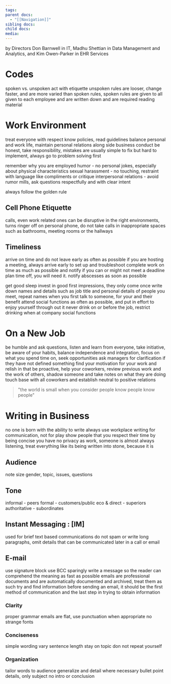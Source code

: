 ```yaml
---
tags: 
parent docs:
  - "[[Navigation]]"
sibling docs: 
child docs: 
media:
---
```

by Directors Don Barnwell in IT, Madhu Shettian in Data Management and Analytics, and Kim Owen-Parker in EHR Services

# Codes
spoken vs. unspoken
act with etiquette
unspoken rules are looser, change faster, and are more varied than spoken rules, spoken rules are given to all given to each employee and are written down and are required reading material

# Work Environment
treat everyone with respect
know policies, read guidelines
balance personal and work life, maintain personal relations along side business conduct
be honest, take responsibility, mistakes are usually simple to fix but hard to implement, always go to problem solving first 

remember why you are employed
humor - no personal jokes, especially about physical characteristics
sexual harassment - no touching, restraint with language like compliments or critique
interpersonal relations - avoid rumor mills, ask questions respectfully and with clear intent

always follow the golden rule

## Cell Phone Etiquette
calls, even work related ones can be disruptive in the right environments, turns ringer off on personal phone, do not take calls in inappropriate spaces such as bathrooms, meeting rooms or the hallways

## Timeliness
arrive on time and do not leave early as often as possible
if you are hosting a meeting, always arrive early to set up and troubleshoot 
complete work on time as much as possible and notify if you can or might not meet a deadline
plan time off, you will need it. notify abscesses as soon as possible

get good sleep
invest in good first impressions, they only come once
write down names and details such as job title and personal details of people you meet, repeat names when you first talk to someone, for your and their benefit
attend social functions as often as possible, and put in effort to enjoy yourself through out it
never drink on or before the job, restrict drinking when at company social functions

# On a New Job
be humble and ask questions, listen and learn from everyone, take initiative, be aware of your habits, balance independence and integration, focus on what you spend time on, seek opportunities
ask managers for clarification if they have not defined something
find your motivation for your work and relish in that
be proactive, help your coworkers, review previous work and the work of others, shadow someone and take notes on what they are doing
touch base with all coworkers and establish neutral to positive relations 

>"the world is small when you consider people know people know people"

# Writing in Business
no one is born with the ability to write
always use workplace writing for communication, not for play
show people that you respect their time by being concise
you have no privacy as work, someone is almost always listening, treat everything like its being written into stone, because it is
## Audience
note size gender, topic, issues, questions
## Tone
informal - peers
formal - customers/public
eco & direct - superiors
authoritative - subordinates
## Instant Messaging : [IM]
used for brief text based communications
do not spam or write long paragraphs, omit details that can be communicated later in a call or email
## E-mail
use signature block
use BCC sparingly
write a message so the reader can comprehend the meaning as fast as possible
emails are professional documents and are automatically documented and archived, treat them as such
try and find information before sending an email, it should be the first method of communication and the last step in trying to obtain information
### Clarity
proper grammar
emails are flat, use punctuation when appropriate
no strange fonts
### Conciseness
simple wording
vary sentence length
stay on topic 
don not repeat yourself
### Organization
tailor words to audience
generalize and detail where necessary 
bullet point details, only subject no intro or conclusion 


